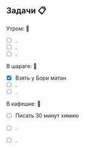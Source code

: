 ## Задачи 📋 

Утром: 🌅 
- [ ] .
- [ ] .
- [ ] .

В шараге: 🏢
- [x] Взять у Бори матан 
- [ ] .
- [ ] .

В кафешке: 🍜
- [ ] Писать 30 минут химию
- [ ] .
- [ ] .


